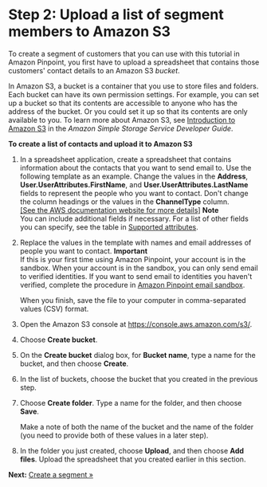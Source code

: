 # Step 2: Upload a list of segment members to Amazon S3<a name="tutorials-send-an-email-upload-contacts"></a>

To create a segment of customers that you can use with this tutorial in Amazon Pinpoint, you first have to upload a spreadsheet that contains those customers' contact details to an Amazon S3 *bucket*\. 

In Amazon S3, a bucket is a container that you use to store files and folders\. Each bucket can have its own permission settings\. For example, you can set up a bucket so that its contents are accessible to anyone who has the address of the bucket\. Or you could set it up so that its contents are only available to you\. To learn more about Amazon S3, see [Introduction to Amazon S3](https://docs.aws.amazon.com/AmazonS3/latest/dev/Introduction.html) in the *Amazon Simple Storage Service Developer Guide*\.

**To create a list of contacts and upload it to Amazon S3**

1. In a spreadsheet application, create a spreadsheet that contains information about the contacts that you want to send email to\. Use the following template as an example\. Change the values in the **Address**, **User\.UserAttributes\.FirstName**, and **User\.UserAttributes\.LastName** fields to represent the people who you want to contact\. Don't change the column headings or the values in the **ChannelType** column\.    
[\[See the AWS documentation website for more details\]](http://docs.aws.amazon.com/pinpoint/latest/userguide/tutorials-send-an-email-upload-contacts.html)
**Note**  
You can include additional fields if necessary\. For a list of other fields you can specify, see the table in [Supported attributes](segments-importing.md#segments-importing-available-attributes)\.

1. Replace the values in the template with names and email addresses of people you want to contact\.
**Important**  
If this is your first time using Amazon Pinpoint, your account is in the sandbox\. When your account is in the sandbox, you can only send email to verified identities\. If you want to send email to identities you haven't verified, complete the procedure in [Amazon Pinpoint email sandbox](channels-email-setup-production-access.md)\.

   When you finish, save the file to your computer in comma\-separated values \(CSV\) format\.

1. Open the Amazon S3 console at [https://console\.aws\.amazon\.com/s3/](https://console.aws.amazon.com/s3/)\.

1. Choose **Create bucket**\.

1. On the **Create bucket** dialog box, for **Bucket name**, type a name for the bucket, and then choose **Create**\.

1. In the list of buckets, choose the bucket that you created in the previous step\.

1. Choose **Create folder**\. Type a name for the folder, and then choose **Save**\.

   Make a note of both the name of the bucket and the name of the folder \(you need to provide both of these values in a later step\)\.

1. In the folder you just created, choose **Upload**, and then choose **Add files**\. Upload the spreadsheet that you created earlier in this section\.

**Next:** [Create a segment »](tutorials-send-an-email-create-segment.md)